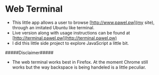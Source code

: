 Web Terminal 
===========
* This little app allows a user to browse [http://www.pawel.pw](my site), through an imitated Ubuntu like terminal.
* Live version along with usage instructions can be found at [http://terminal.pawel.pw](http://terminal.pawel.pw)
* I did this little side project to explore JavaScript a little bit.

#####Disclaimer#####
* The web terminal works best in Firefox. At the moment Chrome still works but the way backspace is being handeled is a little peculiar.
